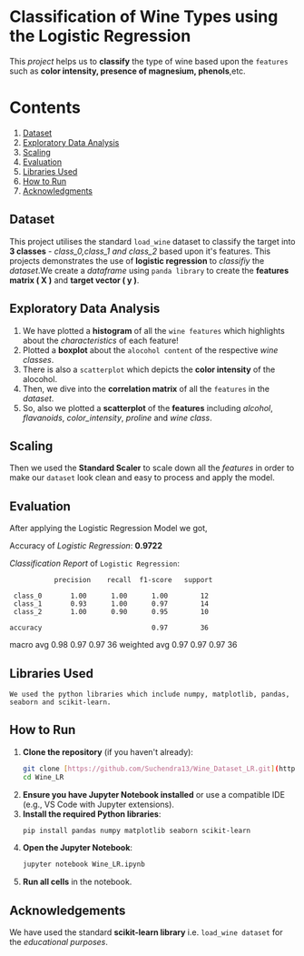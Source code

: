 # Classification of Wine Types using the Logistic Regression
 This *project* helps us to **classify** the type of wine based upon the `features` such as **color intensity, presence of magnesium, phenols**,etc.

# Contents
1. [Dataset](#dataset)
2. [Exploratory Data Analysis](#exploratory-data-analysis)
3. [Scaling](#scaling)
4. [Evaluation](#evaluation)
5. [Libraries Used](#libraries-used)
6. [How to Run](#how-to-run)
7. [Acknowledgments](#acknowledgements)

## Dataset
 This project utilises the standard `load_wine` dataset to classify the target into **3 classes** - *class_0,class_1 and class_2* based upon it's features. This projects demonstrates the use of **logistic regression** to *classifiy* the *dataset*.We create a *dataframe* using `panda library` to create the **features matrix ( X )** and **target vector ( y )**.

## Exploratory Data Analysis
1. We have plotted a **histogram** of all the `wine features` which highlights about the *characteristics* of each feature!
2. Plotted a **boxplot** about the `alocohol content` of the respective *wine classes*.
3. There is also a `scatterplot` which depicts the **color intensity** of the alocohol.
4. Then, we dive into the **correlation matrix** of all the `features` in the *dataset*.
5. So, also we plotted a **scatterplot** of the __features__ including *alcohol*, *flavanoids*, *color_intensity*, *proline* and *wine class*.

## Scaling
 Then we used the **Standard Scaler** to scale down all the *features* in order to make our `dataset` look clean and easy to process and apply the model.

## Evaluation
 After applying the Logistic Regression Model we got,
 
 Accuracy of *Logistic Regression*: **0.9722**
 
 *Classification Report* of `Logistic Regression`:
 
               precision    recall  f1-score   support

     class_0       1.00      1.00      1.00        12
     class_1       0.93      1.00      0.97        14
     class_2       1.00      0.90      0.95        10

    accuracy                           0.97        36
   macro avg       0.98      0.97      0.97        36
weighted avg       0.97      0.97      0.97        36

## Libraries Used
    We used the python libraries which include numpy, matplotlib, pandas, seaborn and scikit-learn.

## How to Run
1.  **Clone the repository** (if you haven't already):
    ```bash
    git clone [https://github.com/Suchendra13/Wine_Dataset_LR.git](https://github.com/Suchendra13/Wine_Dataset_LR.git)
    cd Wine_LR
    ```
2.  **Ensure you have Jupyter Notebook installed** or use a compatible IDE (e.g., VS Code with Jupyter extensions).
3.  **Install the required Python libraries**:
    ```bash
    pip install pandas numpy matplotlib seaborn scikit-learn
    ```
4.  **Open the Jupyter Notebook**:
    ```bash
    jupyter notebook Wine_LR.ipynb
    ```
5.  **Run all cells** in the notebook.
   
## Acknowledgements
 We have used the standard **scikit-learn library** i.e. `load_wine dataset` for the *educational purposes*.
